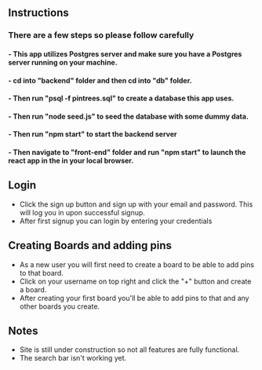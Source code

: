 ## Instructions

### There are a few steps so please follow carefully

#### - This app utilizes Postgres server and make sure you have a Postgres server running on your machine.

#### - cd into "backend" folder and then cd into "db" folder.

#### - Then run "psql -f pintrees.sql" to create a database this app uses.

#### - Then run "node seed.js" to seed the database with some dummy data.

#### - Then run "npm start" to start the backend server

#### - Then navigate to "front-end" folder and run "npm start" to launch the react app in the in your local browser.

## Login

- Click the sign up button and sign up with your email and password. This will log you in upon successful signup.
- After first signup you can login by entering your credentials

## Creating Boards and adding pins

- As a new user you will first need to create a board to be able to add pins to that board.
- Click on your username on top right and click the "+" button and create a board.
- After creating your first board you'll be able to add pins to that and any other boards you create.

## Notes

- Site is still under construction so not all features are fully functional.
- The search bar isn't working yet.
